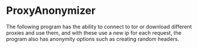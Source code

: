 # ProxyAnonymizer
The following program has the ability to connect to tor or download different proxies and use them, and with these use a new ip for each request, the program also has anonymity options such as creating random headers.
